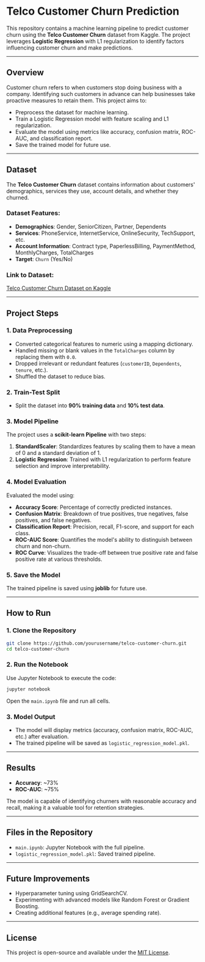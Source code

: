 # Telco Customer Churn Prediction

This repository contains a machine learning pipeline to predict customer churn using the **Telco Customer Churn** dataset from Kaggle. The project leverages **Logistic Regression** with L1 regularization to identify factors influencing customer churn and make predictions.

---

## **Overview**
Customer churn refers to when customers stop doing business with a company. Identifying such customers in advance can help businesses take proactive measures to retain them. This project aims to:

- Preprocess the dataset for machine learning.
- Train a Logistic Regression model with feature scaling and L1 regularization.
- Evaluate the model using metrics like accuracy, confusion matrix, ROC-AUC, and classification report.
- Save the trained model for future use.

---

## **Dataset**
The **Telco Customer Churn** dataset contains information about customers' demographics, services they use, account details, and whether they churned.

### Dataset Features:
- **Demographics**: Gender, SeniorCitizen, Partner, Dependents
- **Services**: PhoneService, InternetService, OnlineSecurity, TechSupport, etc.
- **Account Information**: Contract type, PaperlessBilling, PaymentMethod, MonthlyCharges, TotalCharges
- **Target**: `Churn` (Yes/No)

### Link to Dataset:
[Telco Customer Churn Dataset on Kaggle](https://www.kaggle.com/datasets/blastchar/telco-customer-churn)

---

## **Project Steps**

### **1. Data Preprocessing**
- Converted categorical features to numeric using a mapping dictionary.
- Handled missing or blank values in the `TotalCharges` column by replacing them with `0.0`.
- Dropped irrelevant or redundant features (`customerID`, `Dependents`, `tenure`, etc.).
- Shuffled the dataset to reduce bias.

### **2. Train-Test Split**
- Split the dataset into **90% training data** and **10% test data**.

### **3. Model Pipeline**
The project uses a **scikit-learn Pipeline** with two steps:
1. **StandardScaler**: Standardizes features by scaling them to have a mean of 0 and a standard deviation of 1.
2. **Logistic Regression**: Trained with L1 regularization to perform feature selection and improve interpretability.

### **4. Model Evaluation**
Evaluated the model using:
- **Accuracy Score**: Percentage of correctly predicted instances.
- **Confusion Matrix**: Breakdown of true positives, true negatives, false positives, and false negatives.
- **Classification Report**: Precision, recall, F1-score, and support for each class.
- **ROC-AUC Score**: Quantifies the model's ability to distinguish between churn and non-churn.
- **ROC Curve**: Visualizes the trade-off between true positive rate and false positive rate at various thresholds.

### **5. Save the Model**
The trained pipeline is saved using **joblib** for future use.

---

## **How to Run**

### **1. Clone the Repository**
```bash
git clone https://github.com/yourusername/telco-customer-churn.git
cd telco-customer-churn
```

### **2. Run the Notebook**
Use Jupyter Notebook to execute the code:
```bash
jupyter notebook
```
Open the `main.ipynb` file and run all cells.

### **3. Model Output**
- The model will display metrics (accuracy, confusion matrix, ROC-AUC, etc.) after evaluation.
- The trained pipeline will be saved as `logistic_regression_model.pkl`.

---

## **Results**
- **Accuracy**: ~73%
- **ROC-AUC**: ~75%

The model is capable of identifying churners with reasonable accuracy and recall, making it a valuable tool for retention strategies.

---

## **Files in the Repository**
- `main.ipynb`: Jupyter Notebook with the full pipeline.
- `logistic_regression_model.pkl`: Saved trained pipeline.

---

## **Future Improvements**
- Hyperparameter tuning using GridSearchCV.
- Experimenting with advanced models like Random Forest or Gradient Boosting.
- Creating additional features (e.g., average spending rate).

---

## **License**
This project is open-source and available under the [MIT License](LICENSE).

